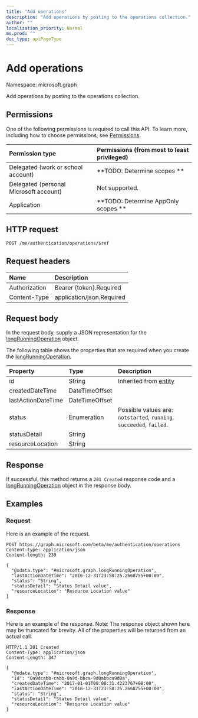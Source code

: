 ```yaml
---
title: "Add operations"
description: "Add operations by posting to the operations collection."
author: ""
localization_priority: Normal
ms.prod: ""
doc_type: apiPageType
---
```


# Add operations

Namespace: microsoft.graph

Add operations by posting to the operations collection.

## Permissions
One of the following permissions is required to call this API. To learn more, including how to choose permissions, see [Permissions](/concepts/permissions-reference.md).

|Permission type|Permissions (from most to least privileged)|
|:---|:---|
|Delegated (work or school account)|**TODO: Determine scopes **|
|Delegated (personal Microsoft account)|Not supported.|
|Application|**TODO: Determine AppOnly scopes **|

## HTTP request
<!-- {
  "blockType": "ignored"
}
-->
``` http
POST /me/authentication/operations/$ref
```

## Request headers
|Name|Description|
|:---|:---|
|Authorization|Bearer {token}.Required|
|Content-Type|application/json.Required|

## Request body
In the request body, supply a JSON representation for the [longRunningOperation](../resources/longrunningoperation.md) object.

The following table shows the properties that are required when you create the [longRunningOperation](../resources/longrunningoperation.md).

|Property|Type|Description|
|:---|:---|:---|
|id|String| Inherited from [entity](../resources/entity.md)|
|createdDateTime|DateTimeOffset||
|lastActionDateTime|DateTimeOffset||
|status|Enumeration| Possible values are: `notstarted`, `running`, `succeeded`, `failed`.|
|statusDetail|String||
|resourceLocation|String||



## Response
If successful, this method returns a `201 Created` response code and a [longRunningOperation](../resources/longrunningoperation.md) object in the response body.

## Examples

### Request
Here is an example of the request.
<!-- {
  "blockType": "request",
  "name": "create_longrunningoperation_from_"
}
-->
``` http
POST https://graph.microsoft.com/beta/me/authentication/operations
Content-type: application/json
Content-length: 239

{
  "@odata.type": "#microsoft.graph.longRunningOperation",
  "lastActionDateTime": "2016-12-31T23:58:25.2668755+00:00",
  "status": "String",
  "statusDetail": "Status Detail value",
  "resourceLocation": "Resource Location value"
}
```

### Response
Here is an example of the response. Note: The response object shown here may be truncated for brevity. All of the properties will be returned from an actual call.
<!-- {
  "blockType": "response",
  "truncated": true,
  "@odata.type": "microsoft.graph.longrunningoperation"
}
-->
``` http
HTTP/1.1 201 Created
Content-Type: application/json
Content-Length: 347

{
  "@odata.type": "#microsoft.graph.longRunningOperation",
  "id": "0a9dcabb-cabb-0a9d-bbca-9d0abbca9d0a",
  "createdDateTime": "2017-01-01T00:00:31.4223767+00:00",
  "lastActionDateTime": "2016-12-31T23:58:25.2668755+00:00",
  "status": "String",
  "statusDetail": "Status Detail value",
  "resourceLocation": "Resource Location value"
}
```


